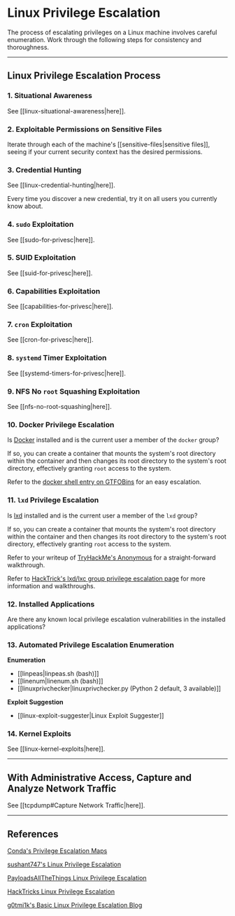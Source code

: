 # Linux Privilege Escalation

The process of escalating privileges on a Linux machine involves careful enumeration. Work through the following steps for consistency and thoroughness.

---

## Linux Privilege Escalation Process

### 1. Situational Awareness

See [[linux-situational-awareness|here]].

### 2. Exploitable Permissions on Sensitive Files

Iterate through each of the machine's [[sensitive-files|sensitive files]], seeing if your current security context has the desired permissions.

### 3. Credential Hunting

See [[linux-credential-hunting|here]].

Every time you discover a new credential, try it on all users you currently know about.

### 4. `sudo` Exploitation

See [[sudo-for-privesc|here]].

### 5. SUID Exploitation

See [[suid-for-privesc|here]].

### 6. Capabilities Exploitation

See [[capabilities-for-privesc|here]].

### 7. `cron` Exploitation

See [[cron-for-privesc|here]].

### 8. `systemd` Timer Exploitation

See [[systemd-timers-for-privesc|here]].

### 9. NFS No `root` Squashing Exploitation

See [[nfs-no-root-squashing|here]].

### 10. Docker Privilege Escalation

Is [Docker](https://www.docker.com/) installed and is the current user a member of the `docker` group?

If so, you can create a container that mounts the system's root directory within the container and then changes its root directory to the system's root directory, effectively granting `root` access to the system.

Refer to the [docker shell entry on GTFOBins](https://gtfobins.github.io/gtfobins/docker/#shell) for an easy escalation.

### 11. `lxd` Privilege Escalation

Is [lxd](https://linuxcontainers.org/lxd/introduction/) installed and is the current user a member of the `lxd` group?

If so, you can create a container that mounts the system's root directory within the container and then changes its root directory to the system's root directory, effectively granting `root` access to the system.

Refer to your writeup of [TryHackMe's Anonymous](https://github.com/tgihf/writeups/blob/master/tryhackme/anonymous/anonymous.md) for a straight-forward walkthrough.

Refer to [HackTrick's lxd/lxc group privilege escalation page](https://book.hacktricks.xyz/linux-unix/privilege-escalation/interesting-groups-linux-pe/lxd-privilege-escalation) for more information and walkthroughs.

### 12. Installed Applications

Are there any known local privilege escalation vulnerabilities in the installed applications?

### 13. Automated Privilege Escalation Enumeration

**Enumeration**

- [[linpeas|linpeas.sh (bash)]]
- [[linenum|linenum.sh (bash)]]
- [[linuxprivchecker|linuxprivchecker.py (Python 2 default, 3 available)]]

**Exploit Suggestion**

- [[linux-exploit-suggester|Linux Exploit Suggester]]

### 14. Kernel Exploits

See [[linux-kernel-exploits|here]].

---

## With Administrative Access, Capture and Analyze Network Traffic

See [[tcpdump#Capture Network Traffic|here]].

---

## References

[Conda's Privilege Escalation Maps](https://github.com/C0nd4/OSCP-Priv-Esc)

[sushant747's Linux Privilege Escalation](https://sushant747.gitbooks.io/total-oscp-guide/content/privilege_escalation_-_linux.html)

[PayloadsAllTheThings Linux Privilege Escalation](https://github.com/swisskyrepo/PayloadsAllTheThings/blob/master/Methodology%20and%20Resources/Linux%20-%20Privilege%20Escalation.md)

[HackTricks Linux Privilege Escalation](https://book.hacktricks.xyz/linux-unix/privilege-escalation)

[g0tmi1k's Basic Linux Privilege Escalation Blog](https://blog.g0tmi1k.com/2011/08/basic-linux-privilege-escalation/)
